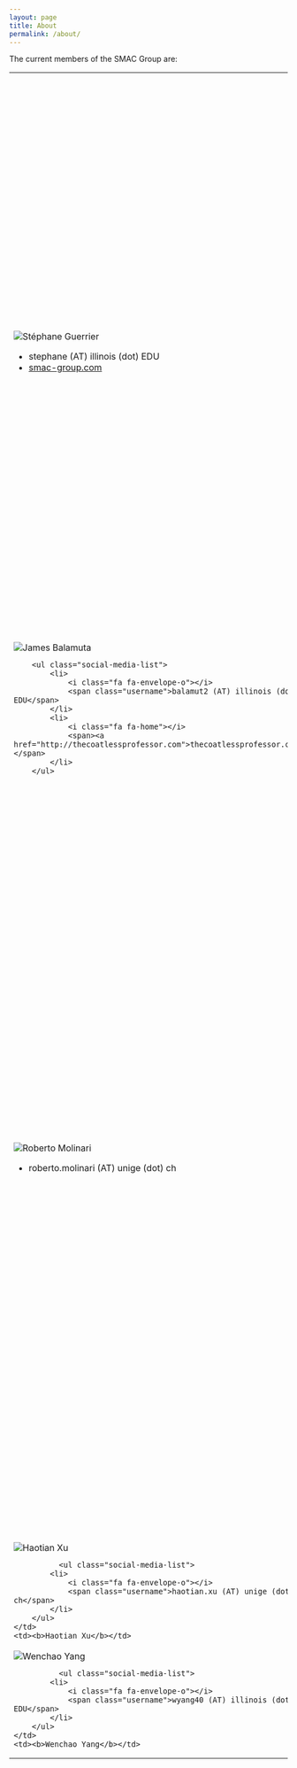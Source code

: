 ```yaml
---
layout: page
title: About
permalink: /about/
---
```


The current members of the SMAC Group are:

<table>
  <tr>
  <td><img src="{{ "assets/images/staff/sguerrier.jpg" | prepend: site.baseurl }}" alt="Stéphane Guerrier" class="staff-picture" />

 <ul class="social-media-list">
      	<li>
            <i class="fa fa-envelope-o"></i>
            <span class="username">stephane (AT) illinois (dot) EDU</span>
      	</li>
        <li>
            <i class="fa fa-home"></i>
            <span><a href="http://smac-group.com">smac-group.com</a></span>
      	</li>
        </ul>
  </td>
    <td><b>Stéphane Guerrier</b> <br/> <br/>
    Stéphane Guerrier obtained a M.Sc. in navigation techniques and geomatics engineering from the Swiss Federal Institute of Technology Lausanne (EPFL) in 2008 for his work on the integration of redundant MEMS-IMUs with GPS. He also obtained a Ph.D in statistics from the University of Geneva in 2013. His research focuses on time series and model selection. He is now an Assistant Professor in the Department of Statistics of the University of Illinois at Urbana-Champaign.</td>
  </tr>
  <tr>
    <td><img src="{{ "assets/images/staff/jjbalamuta.jpg" | prepend: site.baseurl }}" alt="James Balamuta" class="staff-picture" />
      <br />
      
        <ul class="social-media-list">
            <li>
                <i class="fa fa-envelope-o"></i>
                <span class="username">balamut2 (AT) illinois (dot) EDU</span>
            </li>
            <li>
                <i class="fa fa-home"></i>
                <span><a href="http://thecoatlessprofessor.com">thecoatlessprofessor.com</a></span>
            </li>
        </ul>
   </td>
    <td><b>James Balamuta</b></td>
  </tr>
  <tr>
    <td><img src="{{ "assets/images/staff/rmolinari.jpg" | prepend: site.baseurl }}" alt="Roberto Molinari" class="staff-picture" />  
          <ul class="social-media-list">
            <li>
                <i class="fa fa-envelope-o"></i>
                <span class="username">roberto.molinari (AT) unige (dot) ch</span>
            </li>
        </ul>
</td>
    <td><b>Roberto Molinari</b> <br /><br />
    Roberto Molinari obtained a Bachelor and Master degree respectively in Political Sciences and International Affairs at the LUISS Guido Carli University in Rome. After experiences in the UNECE, OECD and Ernst &amp; Young, he enrolled for an M.Sc. in Statistics at the University of Geneva. Having completed the master degree he then enrolled in a PhD in Statistics in the same university during which he was Visiting Scholar at the University of Illinois Urbana-Champaign. His research interests are in robust time series model estimation, spatial statistics and model selection as well as applied statistics in the field of economics, finance and medicine.</td>
  </tr>
  <tr>
    <td><img src="{{ "assets/images/staff/hxu.jpg" | prepend: site.baseurl }}" alt="Haotian Xu" class="staff-picture" />
    
              <ul class="social-media-list">
            <li>
                <i class="fa fa-envelope-o"></i>
                <span class="username">haotian.xu (AT) unige (dot) ch</span>
            </li>
        </ul>
    </td>
    <td><b>Haotian Xu</b></td>
  </tr>
   <tr>
    <td><img src="{{ "assets/images/staff/wyang.jpg" | prepend: site.baseurl }}" alt="Wenchao Yang" class="staff-picture" />
    
              <ul class="social-media-list">
            <li>
                <i class="fa fa-envelope-o"></i>
                <span class="username">wyang40 (AT) illinois (dot) EDU</span>
            </li>
        </ul>
    </td>
    <td><b>Wenchao Yang</b></td>
  </tr>
</table>